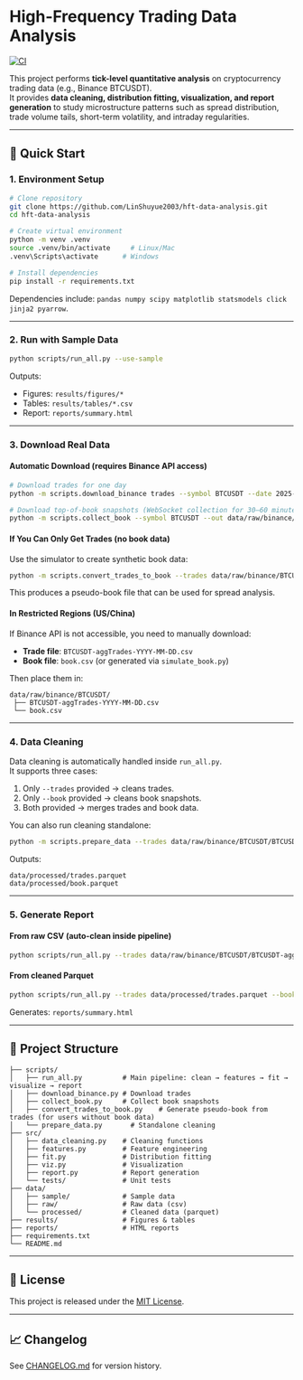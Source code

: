 
# High-Frequency Trading Data Analysis

[![CI](https://github.com/LinShuyue2003/hft-data-analysis/actions/workflows/ci.yml/badge.svg)](https://github.com/LinShuyue2003/hft-data-analysis/actions)

This project performs **tick-level quantitative analysis** on cryptocurrency trading data (e.g., Binance BTCUSDT).  
It provides **data cleaning, distribution fitting, visualization, and report generation** to study microstructure patterns such as spread distribution, trade volume tails, short-term volatility, and intraday regularities.

---

## 🚀 Quick Start

### 1. Environment Setup

```bash
# Clone repository
git clone https://github.com/LinShuyue2003/hft-data-analysis.git
cd hft-data-analysis

# Create virtual environment
python -m venv .venv
source .venv/bin/activate     # Linux/Mac
.venv\Scripts\activate      # Windows

# Install dependencies
pip install -r requirements.txt
```

Dependencies include: `pandas numpy scipy matplotlib statsmodels click jinja2 pyarrow`.

---

### 2. Run with Sample Data

```bash
python scripts/run_all.py --use-sample
```

Outputs:
- Figures: `results/figures/*`  
- Tables: `results/tables/*.csv`  
- Report: `reports/summary.html`

---

### 3. Download Real Data

#### Automatic Download (requires Binance API access)

```bash
# Download trades for one day
python -m scripts.download_binance trades --symbol BTCUSDT --date 2025-08-01 --out data/raw/binance/BTCUSDT

# Download top-of-book snapshots (WebSocket collection for 30–60 minutes)
python -m scripts.collect_book --symbol BTCUSDT --out data/raw/binance/BTCUSDT/book.csv
```

#### If You Can Only Get Trades (no book data)

Use the simulator to create synthetic book data:

```bash
python -m scripts.convert_trades_to_book --trades data/raw/binance/BTCUSDT/BTCUSDT-aggTrades-2025-08-01.csv --out data/raw/binance/BTCUSDT/book.csv
```

This produces a pseudo-book file that can be used for spread analysis.

#### In Restricted Regions (US/China)

If Binance API is not accessible, you need to manually download:  
- **Trade file**: `BTCUSDT-aggTrades-YYYY-MM-DD.csv`  
- **Book file**: `book.csv` (or generated via `simulate_book.py`)  

Then place them in:  
```
data/raw/binance/BTCUSDT/
 ├── BTCUSDT-aggTrades-YYYY-MM-DD.csv
 └── book.csv
```

---

### 4. Data Cleaning

Data cleaning is automatically handled inside `run_all.py`.  
It supports three cases:

1. Only `--trades` provided → cleans trades.  
2. Only `--book` provided → cleans book snapshots.  
3. Both provided → merges trades and book data.  

You can also run cleaning standalone:

```bash
python -m scripts.prepare_data --trades data/raw/binance/BTCUSDT/BTCUSDT-aggTrades-2025-08-01.csv --book data/raw/binance/BTCUSDT/book.csv
```

Outputs:
```
data/processed/trades.parquet
data/processed/book.parquet
```

---

### 5. Generate Report

#### From raw CSV (auto-clean inside pipeline)

```bash
python scripts/run_all.py --trades data/raw/binance/BTCUSDT/BTCUSDT-aggTrades-2025-08-01.csv --book data/raw/binance/BTCUSDT/book.csv --bar 1s --symbol BTCUSDT
```

#### From cleaned Parquet

```bash
python scripts/run_all.py --trades data/processed/trades.parquet --book data/processed/book.parquet --bar 1s --symbol BTCUSDT 
```

Generates: `reports/summary.html`

---

## 📂 Project Structure

```
├── scripts/
│   ├── run_all.py          # Main pipeline: clean → features → fit → visualize → report
│   ├── download_binance.py # Download trades
│   ├── collect_book.py     # Collect book snapshots
│   ├── convert_trades_to_book.py    # Generate pseudo-book from trades (for users without book data)
│   └── prepare_data.py       # Standalone cleaning
├── src/
│   ├── data_cleaning.py    # Cleaning functions
│   ├── features.py         # Feature engineering
│   ├── fit.py              # Distribution fitting
│   ├── viz.py              # Visualization
│   ├── report.py           # Report generation
│   └── tests/              # Unit tests
├── data/
│   ├── sample/             # Sample data
│   ├── raw/                # Raw data (csv)
│   └── processed/          # Cleaned data (parquet)
├── results/                # Figures & tables
├── reports/                # HTML reports
├── requirements.txt
└── README.md
```

---

## 📜 License

This project is released under the [MIT License](LICENSE).

---

## 📈 Changelog

See [CHANGELOG.md](CHANGELOG.md) for version history.
